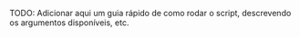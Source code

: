 TODO: Adicionar aqui um guia rápido de como rodar o script, descrevendo os argumentos disponíveis, etc.
